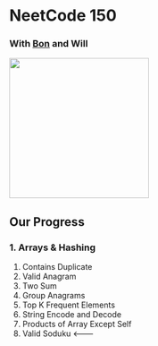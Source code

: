 # NeetCode 150

### With [Bon](https://github.com/ethanepiscope/neetcode) and Will

<img src="https://github.com/user-attachments/assets/5d59868e-26a3-47db-abcc-11b7fdde5725" width="250px">

## Our Progress

### 1. Arrays & Hashing

1. Contains Duplicate
2. Valid Anagram
3. Two Sum
4. Group Anagrams
5. Top K Frequent Elements
6. String Encode and Decode
7. Products of Array Except Self
8. Valid Soduku <---
